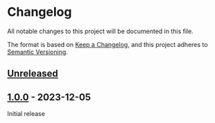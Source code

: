 # Changelog
All notable changes to this project will be documented in this file.

The format is based on [Keep a Changelog](https://keepachangelog.com/en/1.0.0/),
and this project adheres to [Semantic Versioning](https://semver.org/spec/v2.0.0.html).

## [Unreleased]

## [1.0.0] - 2023-12-05

Initial release


[Unreleased]: https://github.com/brotkrueml/typo3-info-hide-default-lang/compare/v1.0.0...HEAD
[1.0.0]: https://github.com/brotkrueml/typo3-info-hide-default-lang/releases/tag/v1.0.0
